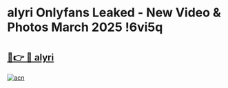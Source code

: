 # alyri Onlyfans Leaked - New Video & Photos March 2025 !6vi5q

# <h2><a href="https://eat5zp.iuczelnia.edu.pl?title=alyri&ref=6vi5q">🔗👉 🔴 alyri</a></h2>

[![acn](https://github.com/user-attachments/assets/0f9c940e-d8b0-45ae-aac7-cd30a18b3e1c)](https://eat5zp.iuczelnia.edu.pl?title=alyri&ref=6vi5q)

